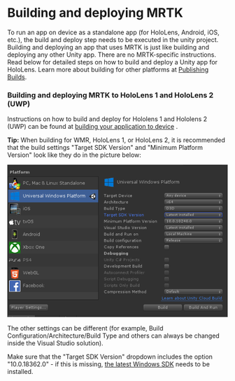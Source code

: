 # Building and deploying MRTK
To run an app on device as a standalone app (for HoloLens, Android, iOS, etc.), the build and deploy step needs to be executed in the unity project. Building and deploying an app that uses MRTK is just like building and deploying any other Unity app. There are no MRTK-specific instructions. Read below for detailed steps on how to build and deploy a Unity app for HoloLens.  Learn more about building for other platforms at [Publishing Builds](https://docs.unity3d.com/Manual/PublishingBuilds.html).

### Building and deploying MRTK to HoloLens 1 and HoloLens 2 (UWP)
Instructions on how to build and deploy for Hololens 1 and Hololens 2 (UWP) can be found at [building your application to device](https://docs.microsoft.com/windows/mixed-reality/mrlearning-base-ch1#build-your-application-to-your-device) .

**Tip:** When building for WMR, HoloLens 1, or HoloLens 2, it is recommended that the build settings "Target SDK Version"
and "Minimum Platform Version" look like they do in the picture below:

![](../Documentation/Images/getting_started/BuildWindow.png)

The other settings can be different (for example, Build Configuration/Architecture/Build Type and others can always
be changed inside the Visual Studio solution).

Make sure that the "Target SDK Version" dropdown includes the option "10.0.18362.0" - if this is missing,
[the latest Windows SDK](https://developer.microsoft.com/windows/downloads/windows-10-sdk) needs to be installed.
